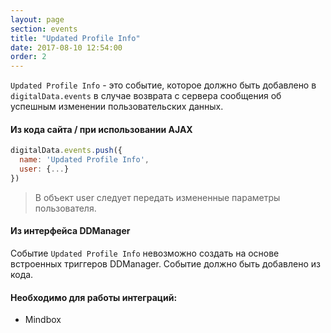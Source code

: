 ```yaml
---
layout: page
section: events
title: "Updated Profile Info"
date: 2017-08-10 12:54:00
order: 2
---
```

`Updated Profile Info` - это событие, которое должно быть добавлено в `digitalData.events` в случае возврата с сервера сообщения об успешным изменении пользовательских данных.

#### Из кода сайта / при использовании AJAX
```javascript
digitalData.events.push({
  name: 'Updated Profile Info',
  user: {...}
})
```
> В объект user следует передать измененные параметры пользователя.

#### Из интерфейса DDManager
Событие `Updated Profile Info` невозможно создать на основе встроенных триггеров DDManager. Событие должно быть добавлено из кода.

#### Необходимо для работы интеграций:
* Mindbox